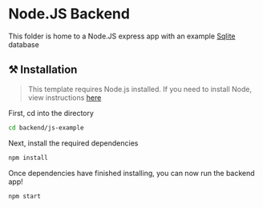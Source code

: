 # Node.JS Backend

This folder is home to a Node.JS express app with an example [Sqlite](https://www.digitalocean.com/community/tutorials/how-to-use-the-sqlite3-module-in-python-3) database

## ⚒️ Installation

> This template requires Node.js installed. If you need to install Node, view instructions [here](https://nodejs.org/en/download)

First, cd into the directory

```bash
cd backend/js-example
```

Next, install the required dependencies

```bash
npm install
```

Once dependencies have finished installing, you can now run the backend app!

```bash
npm start
```
